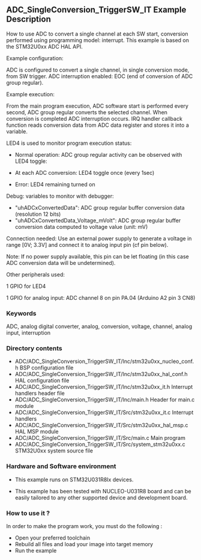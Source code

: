 ## <b>ADC_SingleConversion_TriggerSW_IT Example Description</b>

How to use ADC to convert a single channel at each SW start,
conversion performed using programming model: interrupt.
This example is based on the STM32U0xx ADC HAL API.

Example configuration:

ADC is configured to convert a single channel, in single conversion mode,
from SW trigger.
ADC interruption enabled: EOC (end of conversion of ADC group regular).

Example execution:

From the main program execution, ADC software start is performed
every second, ADC group regular converts the selected channel.
When conversion is completed ADC interruption occurs.
IRQ handler callback function reads conversion data from ADC data register
and stores it into a variable.

LED4 is used to monitor program execution status:

- Normal operation: ADC group regular activity can be observed with LED4 toggle:

- At each ADC conversion: LED4 toggle once (every 1sec)

- Error: LED4 remaining turned on

Debug: variables to monitor with debugger:

- "uhADCxConvertedData": ADC group regular buffer conversion data (resolution 12 bits)
- "uhADCxConvertedData_Voltage_mVolt": ADC group regular buffer conversion data computed to voltage value (unit: mV)

Connection needed:
Use an external power supply to generate a voltage in range [0V; 3.3V]
and connect it to analog input pin (cf pin below).

Note: If no power supply available, this pin can be let floating (in this case
      ADC conversion data will be undetermined).

Other peripherals used:

  1 GPIO for LED4

  1 GPIO for analog input: ADC channel 8 on pin PA.04 (Arduino A2 pin 3 CN8)

### <b>Keywords</b>

ADC, analog digital converter, analog, conversion, voltage, channel, analog input, interruption

### <b>Directory contents</b>

  - ADC/ADC_SingleConversion_TriggerSW_IT/Inc/stm32u0xx_nucleo_conf.h   BSP configuration file
  - ADC/ADC_SingleConversion_TriggerSW_IT/Inc/stm32u0xx_hal_conf.h      HAL configuration file
  - ADC/ADC_SingleConversion_TriggerSW_IT/Inc/stm32u0xx_it.h            Interrupt handlers header file
  - ADC/ADC_SingleConversion_TriggerSW_IT/Inc/main.h                    Header for main.c module
  - ADC/ADC_SingleConversion_TriggerSW_IT/Src/stm32u0xx_it.c            Interrupt handlers
  - ADC/ADC_SingleConversion_TriggerSW_IT/Src/stm32u0xx_hal_msp.c       HAL MSP module
  - ADC/ADC_SingleConversion_TriggerSW_IT/Src/main.c                    Main program
  - ADC/ADC_SingleConversion_TriggerSW_IT/Src/system_stm32u0xx.c        STM32U0xx system source file


### <b>Hardware and Software environment</b>

  - This example runs on STM32U031R8Ix devices.

  - This example has been tested with NUCLEO-U031R8 board and can be
    easily tailored to any other supported device and development board.

### <b>How to use it ?</b>

In order to make the program work, you must do the following :

 - Open your preferred toolchain
 - Rebuild all files and load your image into target memory
 - Run the example

